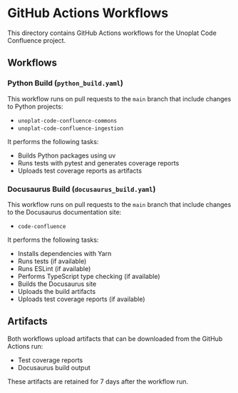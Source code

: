 # GitHub Actions Workflows

This directory contains GitHub Actions workflows for the Unoplat Code Confluence project.

## Workflows

### Python Build (`python_build.yaml`)

This workflow runs on pull requests to the `main` branch that include changes to Python projects:
- `unoplat-code-confluence-commons`
- `unoplat-code-confluence-ingestion`

It performs the following tasks:
- Builds Python packages using uv
- Runs tests with pytest and generates coverage reports
- Uploads test coverage reports as artifacts

### Docusaurus Build (`docusaurus_build.yaml`)

This workflow runs on pull requests to the `main` branch that include changes to the Docusaurus documentation site:
- `code-confluence`

It performs the following tasks:
- Installs dependencies with Yarn
- Runs tests (if available)
- Runs ESLint (if available)
- Performs TypeScript type checking (if available)
- Builds the Docusaurus site
- Uploads the build artifacts
- Uploads test coverage reports (if available)

## Artifacts

Both workflows upload artifacts that can be downloaded from the GitHub Actions run:
- Test coverage reports
- Docusaurus build output

These artifacts are retained for 7 days after the workflow run. 